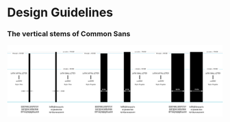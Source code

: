 # Design Guidelines

### The vertical stems of Common Sans

![The vertical stems of I and l](images/CommonSans_DesignGuide_01.jpg)
